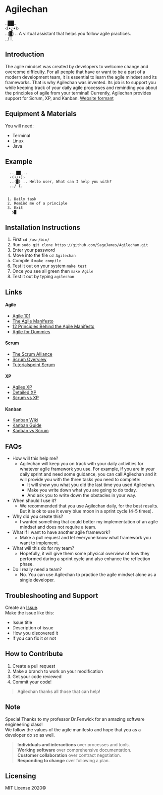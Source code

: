 # Agilechan
 .._██_..  
 ‹(•¿•)›    
  ..(█) ..  A virtual assistant that helps you follow agile practices.  
   ../ I.  

## Introduction

The agile mindset was created by developers to welcome change and overcome difficulty. For all people that have or want to be a part of a modern development team, it is essential to learn the agile mindset and its frameworks. That is why Agilechan was invented. Its job is to support you while keeping track of your daily agile processes and reminding you about the principles of agile from your terminal! Currently, Agilechan provides support for Scrum, XP, and Kanban. [Website formant](https://sagejames.github.io/Agilechan/) 

## Equipment & Materials

You will need:
* Terminal
* Linux
* Java


## Example

```
  .._██_..  
  ‹(•¿•)›    
  ..(█) .. Hello user, What can I help you with? 
  ../ I.

  
 1. Daily task
 2. Remind me of a principle
 3. Exit
   $█
```

## Installation Instructions

1. First `cd /usr/bin/`
2. Run `sudo git clone https://github.com/SageJames/Agilechan.git`
3. Enter your password
4. Move into the file `cd Agilechan`
5. Compile it `make compile`
6. Test it out on your system `make test`
7. Once you see all green then `make Agile`
8. Test it out by typing `agilechan`


## Links

#### Agile
* [Agile 101](https://www.agilealliance.org/agile101/)
* [The Agile Manifesto](http://agilemanifesto.org/)
* [12 Principles Behind the Agile Manifesto](https://www.agilealliance.org/agile101/12-principles-behind-the-agile-manifesto/)
* [Agile for Dummies](https://www.dummies.com/careers/project-management/agile-project-management-for-dummies-cheat-sheet/)
#### Scrum
* [The Scrum Alliance](https://www.scrumalliance.org/about-scrum/overview)
* [Scrum Overview](https://www.atlassian.com/agile/scrum)
* [Tutorialspoint Scrum](https://www.tutorialspoint.com/scrum/scrum_framework.htm)
#### XP
* [Agiles XP](https://www.agilealliance.org/glossary/xp/)
* [Detailed XP](http://www.agilemodeling.com/essays/agileModelingXP.htm)
* [Scrum vs XP](https://www.visual-paradigm.com/scrum/extreme-programming-vs-scrum/)
#### Kanban
* [Kanban Wiki](https://en.wikipedia.org/wiki/Kanban_(development))
* [Kanban Guide](https://www.atlassian.com/agile/kanban)
* [Kanban vs Scrum](https://www.atlassian.com/agile/kanban/kanban-vs-scrum)

## FAQs

- How will this help me?
	- Agilechan will keep you on track with your daily activities for whatever agile framework you use. For example, if you are in your daily sprint and need some guidance, you can call Agilechan and it will provide you with the three tasks you need to complete:
		+ It will show you what you did the last time you used Agilechan. 
		+ Make you write down what you are going to do today. 
		+ And ask you to write down the obstacles in your way.    
- When should I use it?
	- We recommended that you use Agilechan daily, for the best results. But it is ok to use it every blue moon in a sprint cycle (4-5 times).
- Why did you create this?
	- I wanted something that could better my implementation of an agile mindset and does not require a team.
- What if I want to have another agile framework?
	- Make a pull request and let everyone know what framework you want to implement.
- What will this do for my team?
	- Hopefully, it will give them some physical overview of how they performed during a sprint cycle and also enhance the reflection phase.
- Do I really need a team?
	- No. You can use Agilechan to practice the agile mindset alone as a single developer.


## Troubleshooting and Support
Create an [Issue](https://github.com/SageJames/Agilechan/issues).   
Make the issue like this:
* Issue title
* Description of issue
* How you discovered it
* If you can fix it or not

## How to Contribute

1. Create a pull request
2. Make a branch to work on your modification
3. Get your code reviewed
4. Commit your code!

> Agilechan thanks all those that can help!

## Note

Special Thanks to my professor Dr.Fenwick for an amazing software engineering class!   
We follow the values of the agile manifesto and hope that you as a developer do so as well.

> **Individuals and interactions** over processes and tools.  
> **Working software** over comprehensive documentation.  
> **Customer collaboration** over contract negotiation.  
> **Responding to change** over following a plan.  


## Licensing

MIT License 2020©

